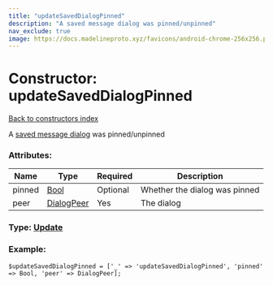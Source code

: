 ```yaml
---
title: "updateSavedDialogPinned"
description: "A saved message dialog was pinned/unpinned"
nav_exclude: true
image: https://docs.madelineproto.xyz/favicons/android-chrome-256x256.png
---
```

# Constructor: updateSavedDialogPinned  
[Back to constructors index](/API_docs/constructors/index.html)



A [saved message dialog](https://core.telegram.org/api/saved-messages) was pinned/unpinned

### Attributes:

| Name     |    Type       | Required | Description |
|----------|---------------|----------|-------------|
|pinned|[Bool](/API_docs/types/Bool.html) | Optional|Whether the dialog was pinned|
|peer|[DialogPeer](/API_docs/types/DialogPeer.html) | Yes|The dialog|



### Type: [Update](/API_docs/types/Update.html)


### Example:

```
$updateSavedDialogPinned = ['_' => 'updateSavedDialogPinned', 'pinned' => Bool, 'peer' => DialogPeer];
```  
